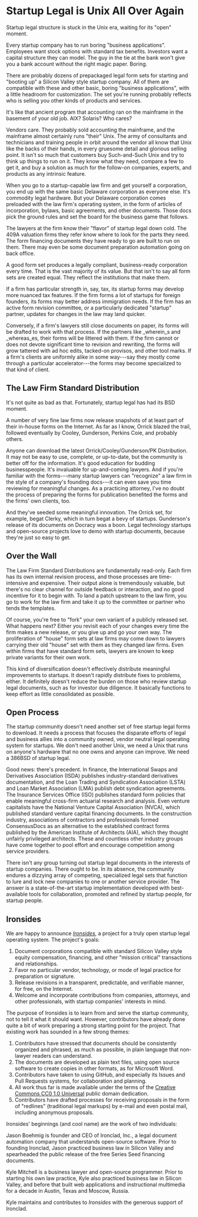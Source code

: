 # Startup Legal is Unix All Over Again

Startup legal structure is stuck in the Unix era, waiting for its "open" moment.

Every startup company has to run boring "business applications". Employees want stock options with standard tax benefits. Investors want a capital structure they can model. The guy in the tie at the bank won't give you a bank account without the right magic paper. Boring.

There are probably dozens of prepackaged legal form sets for starting and "booting up" a Silicon Valley style startup company. All of them are compatible with these and other basic, boring "business applications", with a little headroom for customization. The set you're running probably reflects who is selling you other kinds of products and services.

It's like that ancient program that accounting ran on the mainframe in the basement of your old job. AIX? Solaris? Who cares?

Vendors care. They probably sold accounting the mainframe, and the mainframe almost certainly runs "their" Unix. The army of consultants and technicians and training people in orbit around the vendor all know that Unix like the backs of their hands, in every gruesome detail and glorious selling point. It isn't so much that customers buy Such-and-Such Unix and try to think up things to run on it. They know what they need, compare a few to get it, and buy a solution as much for the follow-on companies, experts, and products as any intrinsic feature.

When you go to a startup-capable law firm and get yourself a corporation, you end up with the same basic Delaware corporation as everyone else. It's commodity legal hardware. But your Delaware corporation comes preloaded with the law firm's operating system, in the form of articles of incorporation, bylaws, basic agreements, and other documents. Those docs pick the ground rules and set the board for the business game that follows.

The lawyers at the firm know their "flavor" of startup legal down cold. The 409A valuation firms they refer know where to look for the parts they need. The form financing documents they have ready to go are built to run on them. There may even be some document preparation automation going on back office.

A good form set produces a legally compliant, business-ready corporation every time. That is the vast majority of its value. But that isn't to say all form sets are created equal. They reflect the institutions that make them.

If a firm has particular strength in, say, tax, its startup forms may develop more nuanced tax features. If the firm forms a lot of startups for foreign founders, its forms may better address immigration needs. If the firm has an active form revision committee, or a particularly dedicated "startup" partner, updates for changes in the law may land quicker.

Conversely, if a firm's lawyers still close documents on paper, its forms will be drafted to work with that process. If the partners like _wherein_s and _whereas_es, their forms will be littered with them. If the firm cannot or does not devote significant time to revision and rewriting, the forms will grow tattered with ad hoc edits, tacked-on provisos, and other tool marks. If a firm's clients are uniformly alike in some way---say they mostly come through a particular accelerator---the forms may become specialized to that kind of client.

## The Law Firm Standard Distribution

It's not quite as bad as that. Fortunately, startup legal has had its BSD moment.

A number of very fine law firms now release snapshots of at least part of their in-house forms on the Internet. As far as I know, Orrick blazed the trail, followed eventually by Cooley, Gunderson, Perkins Coie, and probably others.

Anyone can download the latest Orrick/Cooley/Gunderson/PK Distribution. It may not be easy to use, complete, or up-to-date, but the community is better off for the information. It's good education for budding businesspeople. It's invaluable for up-and-coming lawyers. And if you're familiar with the forms---many startup lawyers can "recognize" a law firm in the style of a company's founding docs---it can even save you time reviewing for meaningful changes. As a practicing attorney, I've no doubt the process of preparing the forms for publication benefited the forms and the firms' own clients, too.

And they've seeded some meaningful innovation. The Orrick set, for example, begat Clerky, which in turn begat a bevy of startups. Gunderson's release of its documents on Docracy was a boon. Legal technology startups and open-source projects love to demo with startup documents, because they're just so easy to get.

## Over the Wall

The Law Firm Standard Distributions are fundamentally read-only. Each firm has its own internal revision process, and those processes are time-intensive and expensive. Their output alone is tremendously valuable, but there's no clear channel for outside feedback or interaction, and no good incentive for it to begin with. To land a patch upstream to the law firm, you go to work for the law firm and take it up to the committee or partner who tends the templates.

Of course, you're free to "fork" your own variant of a publicly released set. What happens next? Either you revisit each of your changes every time the firm makes a new release, or you give up and go your own way. The proliferation of "house" form sets at law firms may come down to lawyers carrying their old "house" set with them as they changed law firms. Even within firms that have standard form sets, lawyers are known to keep private variants for their own work.

This kind of diversification doesn't effectively distribute meaningful improvements to startups. It doesn't rapidly distribute fixes to problems, either. It definitely doesn't reduce the burden on those who review startup legal documents, such as for investor due diligence. It basically functions to keep effort as little consolidated as possible.

## Open Process

The startup community doesn't need another set of free startup legal forms to download. It needs a process that focuses the disparate efforts of legal and business allies into a community owned, vendor neutral legal operating system for startups. We don't need another Unix, we need a Unix that runs on anyone's hardware that no one owns and anyone can improve. We need a 386BSD of startup legal.

Good news: there's precedent. In finance, the International Swaps and Derivatives Association (ISDA) publishes industry-standard derivatives documentation, and the Loan Trading and Syndication Association (LSTA) and Loan Market Association (LMA) publish debt syndication agreements. The Insurance Services Office (ISO) publishes standard form policies that enable meaningful cross-firm actuarial research and analysis. Even venture capitalists have the National Venture Capital Association (NVCA), which published standard venture capital financing documents. In the construction industry, associations of contractors and professionals formed ConsensusDocs as an alternative to the established contract forms published by the American Institute of Architects (AIA), which they thought unfairly privileged architects. These and countless other industry groups have come together to pool effort and encourage competition among service providers.

There isn't any group turning out startup legal documents in the interests of startup companies. There ought to be. In its absence, the community endures a dizzying array of competing, specialized legal sets that function to lure and lock new companies to one or another service provider. The answer is a state-of-the-art startup implementation developed with best-available tools for collaboration, promoted and refined by startup people, for startup people.

## Ironsides

We are happy to announce [_Ironsides_](https://github.com/ironsides/ironsides), a project for a truly open startup legal operating system. The project's goals:

1. Document corporations compatible with standard Silicon Valley style equity compensation, financing, and other "mission critical" transactions and relationships.
2. Favor no particular vendor, technology, or mode of legal practice for preparation or signature.
3. Release revisions in a transparent, predictable, and verifiable manner, for free, on the Internet.
4. Welcome and incorporate contributions from companies, attorneys, and other professionals, with startup companies' interests in mind.

The purpose of Ironsides is to learn from and serve the startup community, not to tell it what it should want. However, contributors have already done quite a bit of work preparing a strong starting point for the project. That existing work has sounded in a few strong themes:

1. Contributors have stressed that documents should be consistently organized and phrased, as much as possible, in plain language that non-lawyer readers can understand.
2. The documents are developed as plain text files, using open source software to create copies in other formats, as for Microsoft Word.
3. Contributors have taken to using GitHub, and especially its Issues and Pull Requests systems, for collaboration and planning.
4. All work thus far is made available under the terms of the [Creative Commons CC0 1.0 Universal](https://creativecommons.org/publicdomain/zero/1.0/) public domain dedication.
5. Contributors have drafted processes for receiving proposals in the form of "redlines" (traditional legal markups) by e-mail and even postal mail, including anonymous proposals.

Ironsides' beginnings (and cool name) are the work of two individuals:

Jason Boehmig is founder and CEO of Ironclad, Inc., a legal document automation company that understands open-source software. Prior to founding Ironclad, Jason practiced business law in Silicon Valley and spearheaded the public release of the free Series Seed financing documents.

Kyle Mitchell is a business lawyer and open-source programmer. Prior to starting his own law practice, Kyle also practiced business law in Silicon Valley, and before that built web applications and instructional multimedia for a decade in Austin, Texas and Moscow, Russia.

Kyle maintains and contributes to _Ironsides_ with the generous support of Ironclad.
